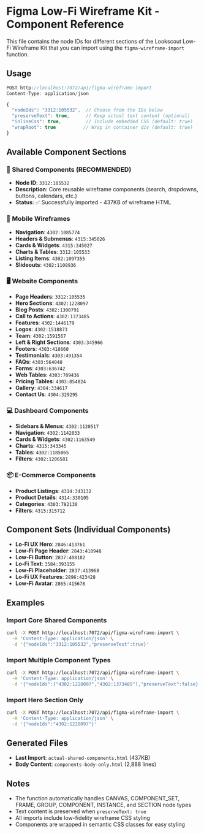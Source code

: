 # Figma Low-Fi Wireframe Kit - Component Reference

This file contains the node IDs for different sections of the Lookscout Low-Fi Wireframe Kit that you can import using the `figma-wireframe-import` function.

## Usage

```javascript
POST http://localhost:7072/api/figma-wireframe-import
Content-Type: application/json

{
  "nodeIds": "3312:105532",  // Choose from the IDs below
  "preserveText": true,      // Keep actual text content (optional)
  "inlineCss": true,         // Include embedded CSS (default: true)
  "wrapRoot": true          // Wrap in container div (default: true)
}
```

## Available Component Sections

### 🔗 Shared Components (RECOMMENDED)

- **Node ID**: `3312:105532`
- **Description**: Core reusable wireframe components (search, dropdowns, buttons, calendars, etc.)
- **Status**: ✅ Successfully imported - 437KB of wireframe HTML

### 📱 Mobile Wireframes

- **Navigation**: `4302:1085774`
- **Headers & Submenus**: `4315:345026`
- **Cards & Widgets**: `4315:345027`
- **Charts & Tables**: `3312:105533`
- **Listing Items**: `4302:1097355`
- **Slideouts**: `4302:1108936`

### 🖥️ Website Components

- **Page Headers**: `3312:105535`
- **Hero Sections**: `4302:1228097`
- **Blog Posts**: `4302:1300791`
- **Call to Actions**: `4302:1373485`
- **Features**: `4302:1446179`
- **Logos**: `4302:1518873`
- **Team**: `4302:1591567`
- **Left & Right Sections**: `4303:345966`
- **Footers**: `4303:418660`
- **Testimonials**: `4303:491354`
- **FAQs**: `4303:564048`
- **Forms**: `4303:636742`
- **Web Tables**: `4303:709436`
- **Pricing Tables**: `4303:854824`
- **Gallery**: `4304:334617`
- **Contact Us**: `4304:329295`

### 💻 Dashboard Components

- **Sidebars & Menus**: `4302:1120517`
- **Navigation**: `4302:1142033`
- **Cards & Widgets**: `4302:1163549`
- **Charts**: `4315:343345`
- **Tables**: `4302:1185065`
- **Filters**: `4302:1206581`

### 📦 E-Commerce Components

- **Product Listings**: `4314:343132`
- **Product Details**: `4314:330105`
- **Categories**: `4303:782130`
- **Filters**: `4315:315712`

## Component Sets (Individual Components)

- **Lo-Fi UX Hero**: `2846:413761`
- **Low-Fi Page Header**: `2843:410948`
- **Low-Fi Button**: `2837:408182`
- **Lo-Fi Text**: `3584:393155`
- **Low-Fi Placeholder**: `2837:413968`
- **Lo-Fi UX Features**: `2896:423428`
- **Low-Fi Avatar**: `2865:415678`

## Examples

### Import Core Shared Components

```bash
curl -X POST http://localhost:7072/api/figma-wireframe-import \
  -H 'Content-Type: application/json' \
  -d '{"nodeIds":"3312:105532","preserveText":true}'
```

### Import Multiple Component Types

```bash
curl -X POST http://localhost:7072/api/figma-wireframe-import \
  -H 'Content-Type: application/json' \
  -d '{"nodeIds":["4302:1228097","4302:1373485"],"preserveText":false}'
```

### Import Hero Section Only

```bash
curl -X POST http://localhost:7072/api/figma-wireframe-import \
  -H 'Content-Type: application/json' \
  -d '{"nodeIds":"4302:1228097"}'
```

## Generated Files

- **Last Import**: `actual-shared-components.html` (437KB)
- **Body Content**: `components-body-only.html` (2,888 lines)

## Notes

- The function automatically handles CANVAS, COMPONENT_SET, FRAME, GROUP, COMPONENT, INSTANCE, and SECTION node types
- Text content is preserved when `preserveText: true`
- All imports include low-fidelity wireframe CSS styling
- Components are wrapped in semantic CSS classes for easy styling

